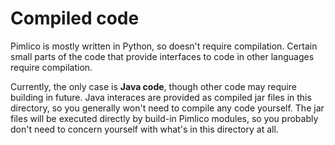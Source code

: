 Compiled code
=============

Pimlico is mostly written in Python, so doesn't require compilation. Certain small parts of 
the code that provide interfaces to code in other languages require compilation.

Currently, the only case is **Java code**, though other code may require building in future. 
Java interaces are provided as compiled jar files in this directory, so you generally won't 
need to compile any code yourself. The jar files will be executed directly by build-in 
Pimlico modules, so you probably don't need to concern yourself with what's in this 
directory at all.
